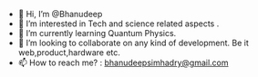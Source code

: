- 👋 Hi, I’m @Bhanudeep
- 👀 I’m interested in Tech and science related aspects . 
- 🌱 I’m currently learning Quantum Physics.
- 💞️ I’m looking to collaborate on any kind of development. Be it web,product,hardware etc.
- 📫 How to reach me? : bhanudeepsimhadry@gmail.com

<!---
Bhanudeep/Bhanudeep is a ✨ special ✨ repository because its `README.md` (this file) appears on your GitHub profile.
You can click the Preview link to take a look at your changes.
--->

